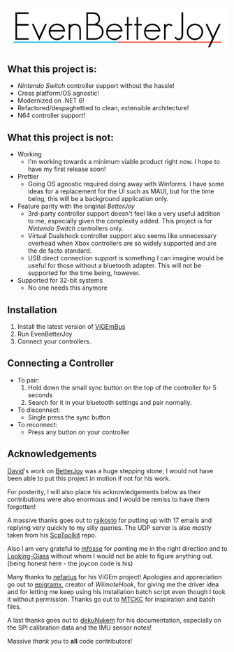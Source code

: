 <p align="center">
  <img src="title.png">
</p>

## What this project is:
* _Nintendo Switch_ controller support without the hassle!
* Cross platform/OS agnostic!
* Modernized on .NET 6!
* Refactored/despaghettied to clean, extensible architecture!
* N64 controller support!

## What this project is not:
* Working
  * I'm working towards a minimum viable product right now. I hope to have my first release soon!
* Prettier
  * Going OS agnostic required doing away with Winforms. I have some ideas for a replacement for the UI such as MAUI, but for the time being, this will be a background application only.
* Feature parity with the original _BetterJoy_
  * 3rd-party controller support doesn't feel like a very useful addition to me, especially given the complexity added. This project is for _Nintendo Switch_ controllers only.
  * Virtual Dualshock controller support also seems like unnecessary overhead when Xbox controllers are so widely supported and are the de facto standard.
  * USB direct connection support is something I can imagine would be useful for those without a bluetooth adapter. This will not be supported for the time being, however.
* Supported for 32-bit systems
  * No one needs this anymore

## Installation
1. Install the latest version of [ViGEmBus](https://github.com/ViGEm/ViGEmBus/releases)
3. Run EvenBetterJoy
4. Connect your controllers.

## Connecting a Controller
* To pair:
  1. Hold down the small sync button on the top of the controller for 5 seconds
  2. Search for it in your bluetooth settings and pair normally.
* To disconnect:
  * Single press the sync button
* To reconnect:
  * Press any button on your controller

## Acknowledgements
[David](https://davidobot.net/)'s work on [BetterJoy](https://github.com/Davidobot/BetterJoy) was a huge stepping stone; I would not have been able to put this project in motion if not for his work.

For posterity, I will also place his acknowledgements below as their contributions were also enormous and I would be remiss to have them forgotten!

A massive thanks goes out to [rajkosto](https://github.com/rajkosto/) for putting up with 17 emails and replying very quickly to my silly queries. The UDP server is also mostly taken from his [ScpToolkit](https://github.com/rajkosto/ScpToolkit) repo.

Also I am very grateful to [mfosse](https://github.com/mfosse/JoyCon-Driver) for pointing me in the right direction and to [Looking-Glass](https://github.com/Looking-Glass/JoyconLib) without whom I would not be able to figure anything out. (being honest here - the joycon code is his)

Many thanks to [nefarius](https://github.com/ViGEm/ViGEmBus) for his ViGEm project! Apologies and appreciation go out to [epigramx](https://github.com/epigramx), creator of *WiimoteHook*, for giving me the driver idea and for letting me keep using his installation batch script even though I took it without permission. Thanks go out to [MTCKC](https://github.com/MTCKC/ProconXInput) for inspiration and batch files.

A last thanks goes out to [dekuNukem](https://github.com/dekuNukem/Nintendo_Switch_Reverse_Engineering) for his documentation, especially on the SPI calibration data and the IMU sensor notes!

Massive *thank you* to **all** code contributors!